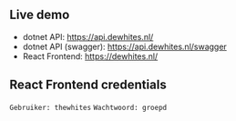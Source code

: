 ## Live demo

- dotnet API: https://api.dewhites.nl/
- dotnet API (swagger): https://api.dewhites.nl/swagger
- React Frontend: https://dewhites.nl/

## React Frontend credentials

`Gebruiker: thewhites`
`Wachtwoord: groepd`
